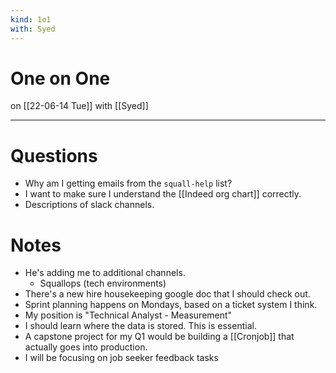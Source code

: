 ```yaml
---
kind: 1o1
with: Syed 
---
```

# One on One
on [[22-06-14 Tue]]
with [[Syed]]

---
# Questions
- Why am I getting emails from the `squall-help` list?
- I want to make sure I understand the [[Indeed org chart]] correctly. 
- Descriptions of slack channels.

# Notes
- He's adding me to additional channels. 
	- Squallops (tech environments)
- There's a new hire housekeeping google doc that I should check out. 
- Sprint planning happens on Mondays, based on a ticket system I think. 
- My position is "Technical Analyst - Measurement"
- I should learn where the data is stored. This is essential. 
- A capstone project for my Q1 would be building a [[Cronjob]] that actually goes into production.
- I will be focusing on job seeker feedback tasks